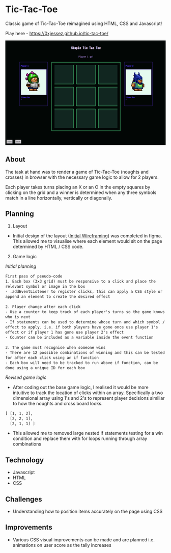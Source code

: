 # Tic-Tac-Toe
Classic game of Tic-Tac-Toe reimagined using HTML, CSS and Javascript!

Play here - https://0xjessez.github.io/tic-tac-toe/

<img src='https://github.com/0xJessez/tic-tac-toe/blob/main/Tic-Tac-Toe.png' alt='final project design' width='900px'>

## About

The task at hand was to render a game of Tic-Tac-Toe (noughts and crosses) in browser with the necessary game logic to allow for 2 players.

Each player takes turns placing an X or an O in the empty squares by clicking on the grid and a winner is determined when any three symbols match in a line horizontally, vertically or diagonally.

## Planning

1. Layout
- Initial design of the layout ([Initial Wireframing](https://github.com/0xJessez/tic-tac-toe/blob/main/Initial%20wireframing.pdf)) was completed in figma. This allowed me to visualise where each element would sit on the page determined by  HTML / CSS code.

2. Game logic  

*Initial planning*
```
First pass of pseudo-code
1. Each box (3x3 grid) must be responsive to a click and place the relevant symbol or image in the box
- .addEventListener to register clicks, this can apply a CSS style or append an element to create the desired effect

2. Player change after each click
- Use a counter to keep track of each player's turns so the game knows who is next
- If statements can be used to determine whose turn and which symbol / effect to apply. i.e. if both players have gone once use player 1's effect or if player 1 has gone use player 2's effect
- Counter can be included as a variable inside the event function

3. The game must recognise when someone wins
- There are 12 possible combinations of winning and this can be tested for after each click using an if function
- Each box will need to be tracked to run above if function, can be done using a unique ID for each box
```

*Revised game logic*
- After coding out the base game logic, I realised it would be more intuitive to track the location of clicks within an array. Specifically a two dimensional array using 1's and 2's to represent player decisions similiar to how the noughts and cross board looks.
```
[ [1, 1, 2],
  [2, 2, 1],
  [2, 1, 1] ]
```
- This allowed me to removed large nested if statements testing for a win condition and replace them with for loops running through array combinations
   
## Technology
- Javascript
- HTML
- CSS

## Challenges
- Understanding how to position items accurately on the page using CSS

## Improvements
- Various CSS visual improvements can be made and are planned i.e. animations on user score as the tally increases

